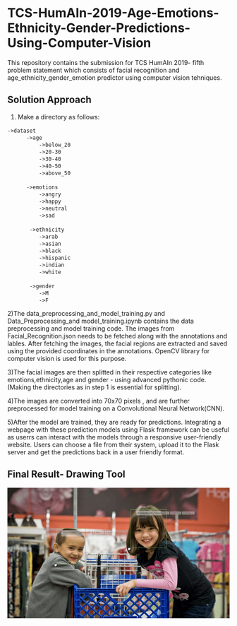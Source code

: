 # TCS-HumAIn-2019-Age-Emotions-Ethnicity-Gender-Predictions-Using-Computer-Vision
This repository contains the submission for TCS HumAIn 2019- fifth problem statement which consists of facial recognition and age_ethnicity_gender_emotion predictor using computer vision tehniques.

## Solution Approach
1) Make a directory as follows:
```
->dataset
      ->age
          ->below_20
          ->20-30
          ->30-40
          ->40-50
          ->above_50
        
      ->emotions
          ->angry
          ->happy
          ->neutral
          ->sad
               
       ->ethnicity
          ->arab
          ->asian
          ->black
          ->hispanic
          ->indian
          ->white
        
       ->gender
          ->M
          ->F

```
2)The data_preprocessing_and_model_training.py and Data_Preprocessing_and model_training.ipynb contains the data preprocessing and model training code. The images from Facial_Recognition.json needs to be fetched along with the annotations and lables. After fetching the images, the facial regions are extracted and saved using the provided coordinates in the annotations. OpenCV library for computer vision is used for this purpose.

3)The facial images are then splitted in their respective categories like emotions,ethnicity,age and gender - using advanced pythonic code.(Making the directories as in step 1 is essential for splitting).

4)The images are converted into 70x70 pixels , and are further preprocessed for model training on a Convolutional Neural Network(CNN).

5)After the model are trained, they are ready for predictions. Integrating a webpage with these prediction models using Flask framework can be useful as userrs can interact with the models through a responsive user-friendly website. Users can choose a file from their system, upload it to the Flask server and get the predictions back in a user friendly format.

## Final Result- Drawing Tool
![](result.jpg)
